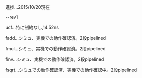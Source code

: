 進捗...2015/10/20現在

--rev1

ucf...特に制約なし,14.52ns

fadd...シミュ、実機での動作確認済。2段pipelined

fmul...シミュ、実機での動作確認済。2段pipelined

finv...シミュ、実機での動作確認済。2段pipelined

fsqrt...シミュでの動作確認済、実機での動作確認中。2段pipelined

